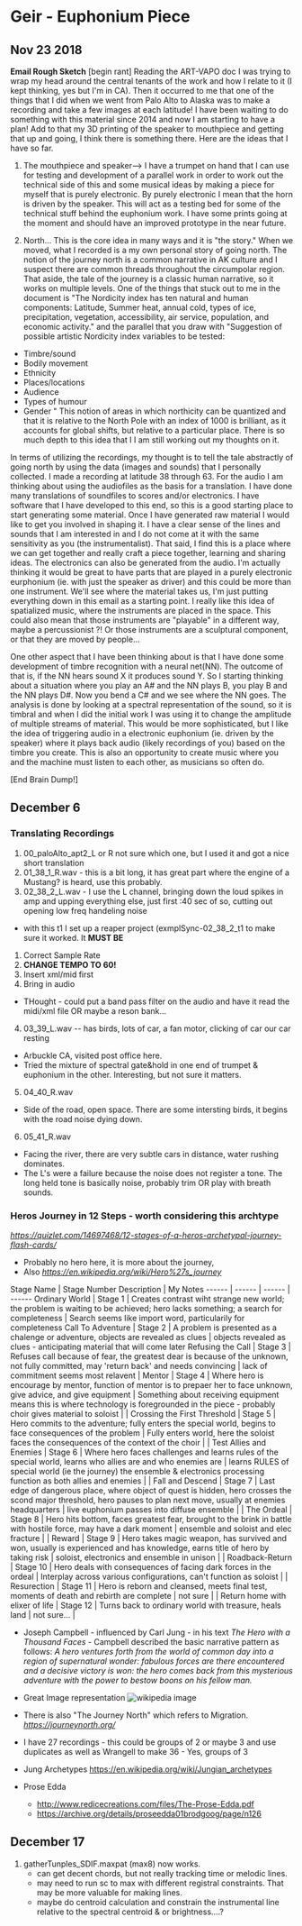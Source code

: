 # Geir - Euphonium Piece

## Nov 23 2018
**Email Rough Sketch**
[begin rant]
Reading the ART-VAPO doc I was trying to wrap my head around the
central tenants of the work and how I relate to it (I kept thinking,
yes but I'm in CA). Then it occurred to me that one of the things that
I did when we went from Palo Alto to Alaska was to make a recording
and take a few images at each latitude! I have been waiting to do
something with this material since 2014 and now I am starting to have
a plan! Add to that my 3D printing of the speaker to mouthpiece and
getting that up and going, I think there is something there. Here are
the ideas that I have so far.

1. The mouthpiece and speaker--> I have a trumpet on hand that I can
use for testing and development of a parallel work in order to work
out the technical side of this and some musical ideas by making a
piece for myself that is purely electronic. By purely electronic I
mean that the horn is driven by the speaker. This will act as a
testing bed for some of the technical stuff behind the euphonium work.
I have some prints going at the moment and should have an improved
prototype in the near future.

2. North... This is the core idea in many ways and it is "the story."
When we moved, what I recorded is a my own personal story of going
north. The notion of the journey north is a common narrative in AK
culture and I suspect there are common threads throughout the
circumpolar region. That aside, the tale of the journey is a classic
human narrative, so it works on multiple levels. One of the things
that stuck out to me in the document is
"The Nordicity index has ten natural and human components: Latitude,
Summer heat, annual cold, types of ice, precipitation, vegetation,
accessibility, air service, population, and economic activity."  and
the parallel that you draw with
"Suggestion of possible artistic Nordicity index variables to be tested:
- Timbre/sound
- Bodily movement
- Ethnicity
- Places/locations
- Audience
- Types of humour
- Gender
"
This notion of areas in which northicity can be quantized and that it
is relative to the North Pole with an index of 1000 is brilliant, as
it accounts for global shifts, but relative to a particular place.
There is so much depth to this idea that I I am still working out my
thoughts on it.

In terms of utilizing the recordings, my thought is to tell the tale
abstractly of going north by using the data (images and sounds) that I
personally collected. I made a recording at latitude 38 through 63.
For the audio I am thinking about using the audiofiles as the basis
for a translation. I have done many translations of soundfiles to
scores and/or electronics. I have software that I have developed to
this end, so this is a good starting place to start generating some
material. Once I have generated raw material I would like to get you
involved in shaping it. I have a clear sense of the lines and sounds
that I am interested in and I do not come at it with the same
sensitivity as you (the instrumentalist). That said, I find this is a
place where we can get together and really craft a piece together,
learning and sharing ideas. The electronics can also be generated from
the audio. I'm actually thinking it would be great to have parts that
are played in a purely electronic eurphonium (ie. with just the
speaker as driver) and this could be more than one instrument. We'll
see where the material takes us, I'm just putting everything down in
this email as a starting point.  I really like this idea of
spatialized music, where the instruments are placed in the space. This
could also mean that those instruments are "playable" in a different
way, maybe a percussionist ?! Or those instruments are a sculptural
component, or that they are moved by people...

One other aspect that I have been thinking about is that I have done
some development of timbre recognition with a neural net(NN). The
outcome of that is, if the NN hears sound X it produces sound Y. So I
starting thinking about a situation where you play an A# and the NN
plays B, you play B and the NN plays D#. Now you bend a C# and we see
where the NN goes. The analysis is done by looking at a spectral
representation of the sound, so it is timbral and when I did the
initial work I was using it to change the amplitude of multiple
streams of material. This would be more sophisticated, but I like the
idea of triggering audio in a electronic euphonium (ie. driven by the
speaker) where it plays back audio (likely recordings of you) based on
the timbre you create. This is also an opportunity to create music
where you and the machine must listen to each other, as musicians so
often do.

[End Brain Dump!]

## December 6

### Translating Recordings
1. 00_paloAlto_apt2_L or R not sure which one, but I used it and got a nice short translation
2. 01_38_1_R.wav - this is a bit long, it has  great part where the engine of a Mustang? is heard, use this probably.
3. 02_38_2_L.wav - I use the L channel, bringing down the loud spikes in amp and upping everything else, just first :40 sec of so, cutting out opening low freq handeling noise
  * with this t1 I set up a reaper project (exmplSync-02_38_2_t1 to make sure it worked. It **MUST BE**
  1. Correct Sample Rate
  2. **CHANGE TEMPO TO 60!**
  3. Insert xml/mid first
  4. Bring in audio
  * THought - could put a band pass filter on the audio and have it read the midi/xml file OR maybe a reson bank...

4. 03_39_L.wav -- has birds, lots of car, a fan motor, clicking of car our car resting
* Arbuckle CA, visited post office here.
* Tried the mixture of spectral gate&hold in one end of trumpet & euphonium in the other. Interesting, but not sure it matters.
5. 04_40_R.wav
* Side of the road, open space. There are some intersting birds, it begins with the road noise dying down.
6. 05_41_R.wav
* Facing the river, there are very subtle cars in distance, water rushing dominates.
* The L's were a failure because the noise does not register a tone. The long held tone is basically noise, probably trim OR play with breath sounds.


### Heros Journey in 12 Steps - worth considering this archtype
*https://quizlet.com/14697468/12-stages-of-a-heros-archetypal-journey-flash-cards/*
* Probably no hero here, it is more about the journey,
* Also *https://en.wikipedia.org/wiki/Hero%27s_journey*

 Stage Name | Stage Number  Description | My Notes
 ------ | ------ | ------ | ------
 Ordinary World | Stage 1 | Creates contrast wiht strange new world; the problem is waiting to be achieved; hero lacks something; a search for completeness | Search seems like import word, particularily for completeness
 Call To Adventure | Stage 2 | A problem is presented as a chalenge or adventure, objects are revealed as clues | objects revealed as clues - anticipating material that will come later
 Refusing the Call | Stage 3 | Refuses call because of fear, the greatest dear is because of the unknown, not fully committed, may 'return back' and needs convincing | lack of commitment seems most relavent
| Mentor | Stage 4 | Where hero is encourage by mentor, function of mentor is to prepaer her to face unknown, give advice, and give equipment | Something about receiving equipment means this is where technology is foregrounded in the piece - probably choir gives material to soloist |
| Crossing the First Threshold | Stage 5 | Hero commits to the adventure; fully enters the special world, begins to face consequences of the problem | Fully enters world, here the soloist faces the consequences of the context of the choir |
| Test Allies and Enemies | Stage 6 | Where hero faces challenges and learns rules of the special world, learns who allies are and who enemies are | learns RULES of special world (ie the journey) the ensemble & electronics processing function as both allies and enemies |
| Fall and Descend | Stage 7 | Last edge of dangerous place, where object of quest is hidden, hero crosses the scond major threshold, hero pauses to plan next move, usually at enemies headquarters | live euphonium passes into diffuse ensemble |
| The Ordeal | Stage 8 | Hero hits bottom, faces greatest fear, brought to the brink in battle with hostile force, may have a dark moment | ensemble and soloist and elec fracture |
| Reward | Stage 9 | Hero takes magic weapon, has survived and won, usually is experienced and has knowledge, earns title of hero by taking risk | soloist, electronics and ensemble in unison |
| Roadback-Return | Stage 10 | Hero deals with consequences of facing dark forces in the ordeal | Interplay across various configurations, can't function as soloist |
| Resurection | Stage 11 | Hero is reborn and cleansed, meets final test, moments of death and rebirth are complete | not sure |
| Return home with elixer of life | Stage 12 | Turns back to ordinary world with treasure, heals land | not sure... |

* Joseph Campbell - influenced by Carl Jung - in his text *The Hero with a Thousand Faces* - Campbell described the basic narrative pattern as follows:
*A hero ventures forth from the world of common day into a region of supernatural wonder: fabulous forces are there encountered and a decisive victory is won: the hero comes back from this mysterious adventure with the power to bestow boons on his fellow man.*
* Great Image representation
![wikipedia image](https://en.wikipedia.org/wiki/Hero%27s_journey#/media/File:Heroesjourney.svg)

* There is also "The Journey North" which refers to Migration. *https://journeynorth.org/*
* I have 27 recordings - this could be groups of 2 or maybe 3 and use duplicates as well as Wrangell to make 36 - Yes, groups of 3

* Jung Archetypes
https://en.wikipedia.org/wiki/Jungian_archetypes

* Prose Edda
    * http://www.redicecreations.com/files/The-Prose-Edda.pdf
    * https://archive.org/details/proseedda01brodgoog/page/n126
    
    
    
## December 17
1. gatherTunples_SDIF.maxpat (max8) now works.
    * can get decent chords, but not really tracking time or melodic lines.
    * may need to run sc to max with different registral constraints. That may be more valuable for making lines.
    * maybe do centroid calculation and constrain the instrumental line relative to the spectral centroid & or brightness....? 

